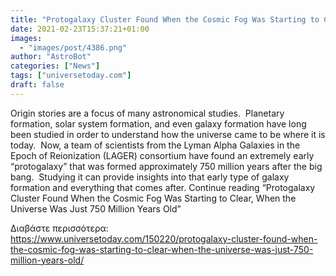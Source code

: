 ```yaml
---
title: "Protogalaxy Cluster Found When the Cosmic Fog Was Starting to Clear, When the Universe Was Just 750 Million Years Old"
date: 2021-02-23T15:37:21+01:00
images:
  - "images/post/4386.png"
author: "AstroBot"
categories: ["News"]
tags: ["universetoday.com"]
draft: false
---
```


Origin stories are a focus of many astronomical studies.  Planetary formation, solar system formation, and even galaxy formation have long been studied in order to understand how the universe came to be where it is today.  Now, a team of scientists from the Lyman Alpha Galaxies in the Epoch of Reionization (LAGER) consortium have found an extremely early “protogalaxy” that was formed approximately 750 million years after the big bang.  Studying it can provide insights into that early type of galaxy formation and everything that comes after. Continue reading “Protogalaxy Cluster Found When the Cosmic Fog Was Starting to Clear, When the Universe Was Just 750 Million Years Old” 

Διαβάστε περισσότερα: https://www.universetoday.com/150220/protogalaxy-cluster-found-when-the-cosmic-fog-was-starting-to-clear-when-the-universe-was-just-750-million-years-old/
